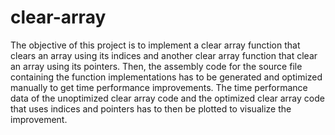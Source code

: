 # clear-array

The objective of this project is to implement a clear array function that clears an array using its indices and another clear array function that clear an array using its pointers. Then, the assembly code for the source file containing the function implementations has to be generated and optimized manually to get time performance improvements. The time performance data of the unoptimized clear array code and the optimized clear array code that uses indices and pointers has to then be plotted to visualize the improvement.
